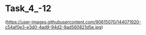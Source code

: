 # Task_4_-12


(https://user-images.githubusercontent.com/90615070/144071920-c54af0e3-e3d0-4ad9-94d2-9ad560821d5e.jpg)
